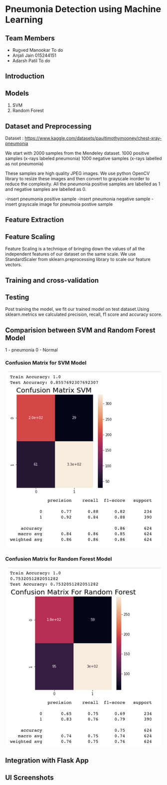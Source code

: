 # Pneumonia Detection using Machine Learning
## Team Members
- Rugved Manookar To do
- Anjali Jain     015244151
- Adarsh Patil    To do

## Introduction
## Models
1. SVM
2. Random Forest
## Dataset and Preprocessing
Dataset : https://www.kaggle.com/datasets/paultimothymooney/chest-xray-pneumonia

We start with 2000 samples from the Mendeley dataset.
1000 positive samples (x-rays labeled pneumonia)
1000 negative samples (x-rays labelled as not pneumonia)

These samples are high quality JPEG images. We use python OpenCV library to resize these images and then convert to grayscale inorder to reduce the complexity. All the pneumonia positive samples are labelled as 1 and negative samples are labelled as 0. 

-insert pneumonia positive sample
-insert pneumonia negative sample
-insert grayscale image for pneumoia postive sample


## Feature Extraction

## Feature Scaling
Feature Scaling is a technique of bringing down the values of all the independent features of our dataset on the same scale. We use StandardScaler from sklearn.preprocessing library to scale our feature vectors.

## Training and cross-validation
## Testing 
Post training the model, we fit our trained model on test dataset.Using sklearn.metrics we calculated precision, recall, f1 score and accuracy score.

## Comparision between SVM and Random Forest Model
1 - pneumonia
0 - Normal
###  Confusion Matrix for SVM Model
<img src="outputscreenshots/confusion_matrix_svm.png" width="500">

###  Confusion Matrix for Random Forest Model
<img src="outputscreenshots/confusion_matrix_random_forest.png" width="500">

## Integration with Flask App
## UI Screenshots

